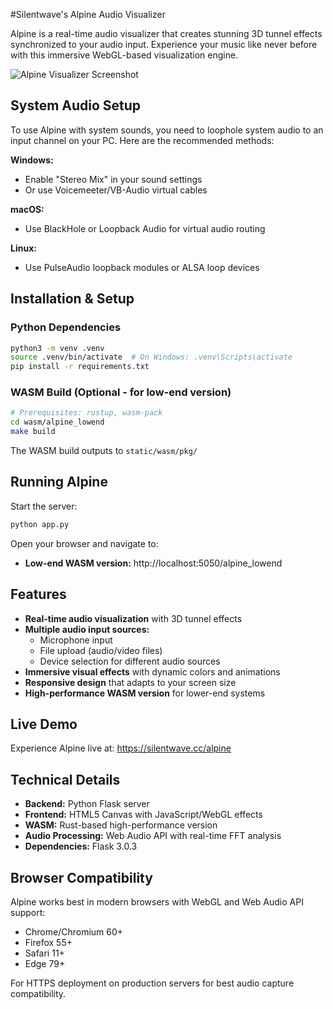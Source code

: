 #Silentwave's Alpine Audio Visualizer

Alpine is a real-time audio visualizer that creates stunning 3D tunnel effects synchronized to your audio input. Experience your music like never before with this immersive WebGL-based visualization engine.

![Alpine Visualizer Screenshot](https://imgur.com/a/ygXjN6R)

## System Audio Setup

To use Alpine with system sounds, you need to loophole system audio to an input channel on your PC. Here are the recommended methods:

**Windows:**
- Enable "Stereo Mix" in your sound settings
- Or use Voicemeeter/VB-Audio virtual cables

**macOS:**
- Use BlackHole or Loopback Audio for virtual audio routing

**Linux:**
- Use PulseAudio loopback modules or ALSA loop devices

## Installation & Setup

### Python Dependencies
```bash
python3 -m venv .venv
source .venv/bin/activate  # On Windows: .venv\Scripts\activate
pip install -r requirements.txt
```

### WASM Build (Optional - for low-end version)
```bash
# Prerequisites: rustup, wasm-pack
cd wasm/alpine_lowend
make build
```

The WASM build outputs to `static/wasm/pkg/`

## Running Alpine

Start the server:
```bash
python app.py
```

Open your browser and navigate to:
- **Low-end WASM version:** http://localhost:5050/alpine_lowend

## Features

- **Real-time audio visualization** with 3D tunnel effects
- **Multiple audio input sources:**
  - Microphone input
  - File upload (audio/video files)
  - Device selection for different audio sources
- **Immersive visual effects** with dynamic colors and animations
- **Responsive design** that adapts to your screen size
- **High-performance WASM version** for lower-end systems

## Live Demo

Experience Alpine live at: https://silentwave.cc/alpine

## Technical Details

- **Backend:** Python Flask server
- **Frontend:** HTML5 Canvas with JavaScript/WebGL effects
- **WASM:** Rust-based high-performance version
- **Audio Processing:** Web Audio API with real-time FFT analysis
- **Dependencies:** Flask 3.0.3

## Browser Compatibility

Alpine works best in modern browsers with WebGL and Web Audio API support:
- Chrome/Chromium 60+
- Firefox 55+
- Safari 11+
- Edge 79+

For HTTPS deployment on production servers for best audio capture compatibility.